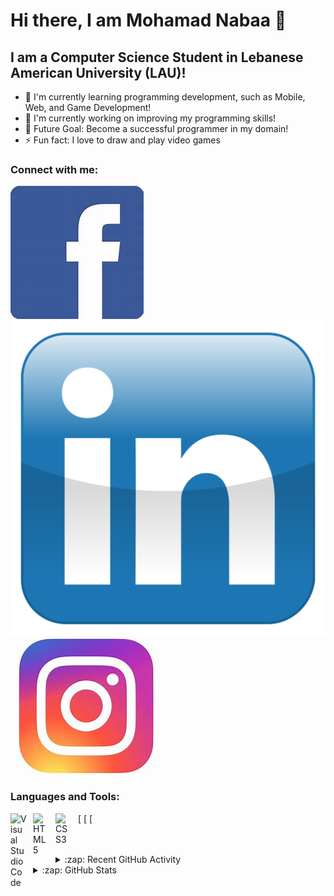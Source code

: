 # Hi there, I am Mohamad Nabaa 👋 


## I am a Computer Science Student in Lebanese American University (LAU)!

- 🌱 I'm currently learning programming development, such as Mobile, Web, and Game Development!
- 👯  I'm currently working on improving my programming skills!
- 🥅 Future Goal: Become a successful programmer in my domain!
- ⚡ Fun fact: I love to draw and play video games

### Connect with me:

[![website](./img/facebook.jpg)](https://www.facebook.com/mohamad.nabaa.3)
&nbsp;&nbsp;
[![website](./img/linkedin.png)](https://www.linkedin.com/in/mohamad-nabaa-819000231)
&nbsp;&nbsp;
[![website](./img/instagram.jpg)](https://www.instagram.com/mohamad_nabaa)

### Languages and Tools:

[<img align="left" alt="Visual Studio Code" width="26px" src="https://cdn.jsdelivr.net/gh/devicons/devicon/icons/vscode/vscode-original.svg" style="padding-right:10px;" />
[<img align="left" alt="HTML5" width="26px" src="https://cdn.jsdelivr.net/gh/devicons/devicon/icons/html5/html5-original.svg" style="padding-right:10px;" />
[<img align="left" alt="CSS3" width="26px" src="https://cdn.jsdelivr.net/gh/devicons/devicon/icons/css3/css3-original.svg" style="padding-right:10px;" />

<br />
<br />


<details>
  <summary>:zap: Recent GitHub Activity</summary>
  
<!--START_SECTION:activity-->
<!--END_SECTION:activity-->

</details>

<details>
  <summary>:zap: GitHub Stats</summary>

  <img align="left" alt="codeSTACKr's GitHub Stats" src="https://github-readme-stats.vercel.app/api?username=mohamadnabaa01&show_icons=true&hide_border=false&title_color=ff652f&icon_color=FFE400&bg_color=09131B&text_color=ffffff&border_color=0c1a25" />

</details>

[instagram]: https://www.instagram.com/mohamad_nabaa
[linkedin]: https://linkedin.com/in/mohamad-nabaa-819000231
[facebook]: https://www.facebook.com/mohamad.nabaa.3
